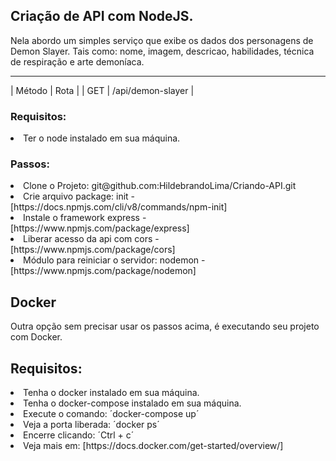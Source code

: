 ## Criação de API com NodeJS.

Nela abordo um simples serviço que exibe os dados dos personagens de Demon Slayer. Tais como: nome, imagem, descricao, habilidades, técnica de respiração e arte demoníaca.</b>

<hr />

| Método |       Rota        |
|   GET  | /api/demon-slayer |

### Requisitos:

<li>Ter o node instalado em sua máquina.</li> 

### Passos:

<li>Clone o Projeto: git@github.com:HildebrandoLima/Criando-API.git</li>
<li>Crie arquivo package: init - [https://docs.npmjs.com/cli/v8/commands/npm-init]</li>
<li>Instale o framework express - [https://www.npmjs.com/package/express]</li>
<li>Liberar acesso da api com cors - [https://www.npmjs.com/package/cors]</li>
<li>Módulo para reiniciar o servidor: nodemon - [https://www.npmjs.com/package/nodemon]</li>

## Docker

Outra opção sem precisar usar os passos acima, é executando seu projeto com Docker.

## Requisitos:
<li>Tenha o docker instalado em sua máquina.</li>
<li>Tenha o docker-compose instalado em sua máquina.</li>
<li>Execute o comando: ´docker-compose up´</li>
<li>Veja a porta liberada: ´docker ps´</li>
<li>Encerre clicando: ´Ctrl + c´</li>
<li>Veja mais em: [https://docs.docker.com/get-started/overview/]</li>
